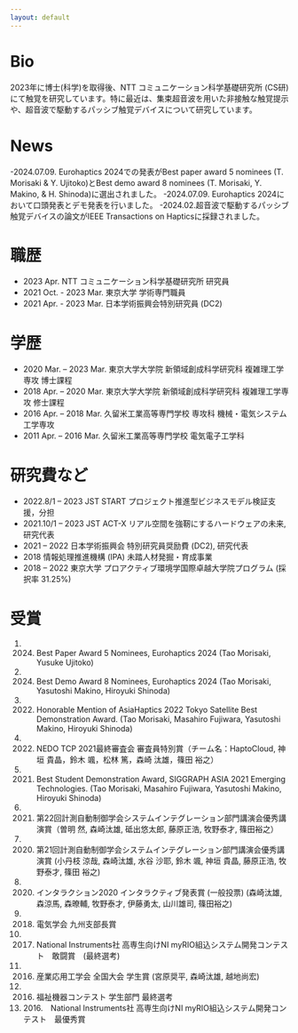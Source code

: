 ```yaml
---
layout: default
---
```

# Bio 
2023年に博士(科学)を取得後、NTT コミュニケーション科学基礎研究所 (CS研)にて触覚を研究しています。特に最近は、集束超音波を用いた非接触な触覚提示や、超音波で駆動するパッシブ触覚デバイスについて研究しています。

# News
-2024.07.09. Eurohaptics 2024での発表がBest paper award 5 nominees (T. Morisaki & Y. Ujitoko)とBest demo award 8 nominees (T. Morisaki, Y. Makino, & H. Shinoda)に選出されました。
-2024.07.09. Eurohaptics 2024において口頭発表とデモ発表を行いました。
-2024.02.超音波で駆動するパッシブ触覚デバイスの論文がIEEE Transactions on Hapticsに採録されました。

# 職歴
- 2023 Apr.              NTT コミュニケーション科学基礎研究所 研究員
- 2021 Oct.  - 2023 Mar. 東京大学 学術専門職員
- 2021 Apr.  - 2023 Mar. 日本学術振興会特別研究員 (DC2)    

# 学歴
- 2020 Mar. – 2023 Mar.  東京大学大学院 新領域創成科学研究科 複雑理工学専攻 博士課程
- 2018 Apr. – 2020 Mar.  東京大学大学院 新領域創成科学研究科 複雑理工学専攻 修士課程
- 2016 Apr. – 2018 Mar.  久留米工業高等専門学校 専攻科 機械・電気システム工学専攻
- 2011 Apr. – 2016 Mar.  久留米工業高等専門学校 電気電子工学科 

# 研究費など
- 2022.8/1 – 2023  JST START プロジェクト推進型ビジネスモデル検証支援，分担
- 2021.10/1 – 2023  JST ACT-X リアル空間を強靭にするハードウェアの未来, 研究代表
- 2021 – 2022       日本学術振興会 特別研究員奨励費 (DC2), 研究代表
- 2018              情報処理推進機構 (IPA) 未踏人材発掘・育成事業
- 2018 – 2022       東京大学 プロアクティブ環境学国際卓越大学院プログラム (採択率 31.25%)       

# 受賞
 1. 2024. Best Paper Award 5 Nominees, Eurohaptics 2024 (Tao Morisaki, Yusuke Ujitoko)
 1. 2024. Best Demo Award 8 Nominees, Eurohaptics 2024 (Tao Morisaki, Yasutoshi Makino, Hiroyuki Shinoda)
 1. 2022. Honorable Mention of AsiaHaptics 2022 Tokyo Satellite Best Demonstration Award. (Tao Morisaki, Masahiro Fujiwara, Yasutoshi Makino, Hiroyuki Shinoda)
 1. 2022. NEDO TCP 2021最終審査会 審査員特別賞（チーム名：HaptoCloud, 神垣 貴晶，鈴木 颯，松林 篤，森崎 汰雄，篠田 裕之）
 1. 2021. Best Student Demonstration Award, SIGGRAPH ASIA 2021 Emerging Technologies. (Tao Morisaki, Masahiro Fujiwara, Yasutoshi Makino, Hiroyuki Shinoda)
 1. 2021. 第22回計測自動制御学会システムインテグレーション部門講演会優秀講演賞（曽明 然, 森崎汰雄, 砥出悠太郎, 藤原正浩, 牧野泰才, 篠田裕之）
 1. 2020. 第21回計測自動制御学会システムインテグレーション部門講演会優秀講演賞 (小丹枝 涼哉, 森崎汰雄, 水谷 沙耶, 鈴木 颯, 神垣 貴晶, 藤原正浩, 牧野泰才, 篠田 裕之)
 1. 2020. インタラクション2020 インタラクティブ発表賞 (一般投票) (森崎汰雄, 森涼馬, 森暸輔, 牧野泰才, 伊藤勇太, 山川雄司, 篠田裕之)
 1. 2018. 電気学会 九州支部長賞
 1. 2017. National Instruments社 高専生向けNI myRIO組込システム開発コンテスト　敢闘賞　(最終選考)
 1. 2016. 産業応用工学会 全国大会 学生賞 (宮原奨平, 森崎汰雄, 越地尚宏)
 1. 2016. 福祉機器コンテスト 学生部門 最終選考
 1. 2016.　National Instruments社 高専生向けNI myRIO組込システム開発コンテスト　最優秀賞
